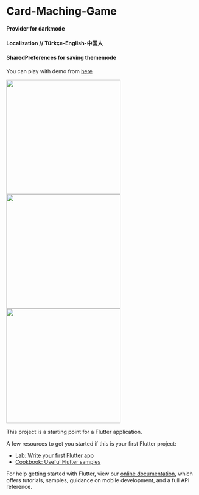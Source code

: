 # Card-Maching-Game

#### Provider for darkmode
#### Localization // Türkçe-English-中国人
#### SharedPreferences for saving thememode

You can play with demo from <a href="https://alperenyalcin.online/Card-Maching-Game/">here</a>


<div>
  <image src="assets/images/Screenshot_1618162636.png" width=300>
  <image src="assets/images/Screenshot_1618162655.png"width=300>
  <image src="assets/images/Screenshot_1618162667.png"width=300>
</div>


This project is a starting point for a Flutter application.

A few resources to get you started if this is your first Flutter project:

- [Lab: Write your first Flutter app](https://flutter.dev/docs/get-started/codelab)
- [Cookbook: Useful Flutter samples](https://flutter.dev/docs/cookbook)

For help getting started with Flutter, view our
[online documentation](https://flutter.dev/docs), which offers tutorials,
samples, guidance on mobile development, and a full API reference.
